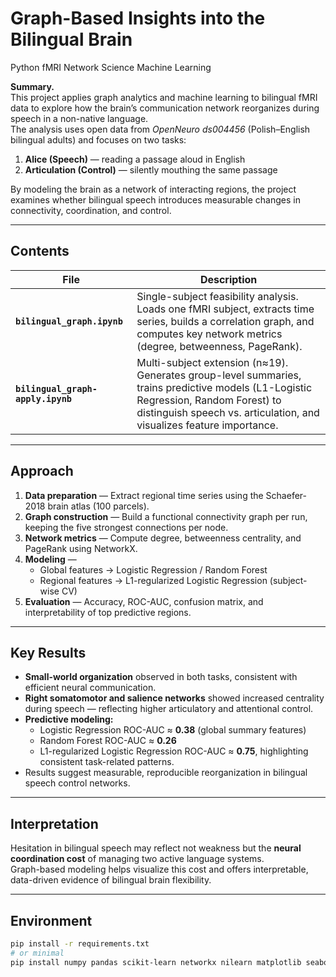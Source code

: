 # Graph-Based Insights into the Bilingual Brain

<div class="badges">
  <span class="badge">Python</span>
  <span class="badge">fMRI</span>
  <span class="badge">Network Science</span>
  <span class="badge alt">Machine Learning</span>
</div>

**Summary.**  
This project applies graph analytics and machine learning to bilingual fMRI data to explore how the brain’s communication network reorganizes during speech in a non-native language.  
The analysis uses open data from *OpenNeuro ds004456* (Polish–English bilingual adults) and focuses on two tasks:
1. **Alice (Speech)** — reading a passage aloud in English  
2. **Articulation (Control)** — silently mouthing the same passage  

By modeling the brain as a network of interacting regions, the project examines whether bilingual speech introduces measurable changes in connectivity, coordination, and control.

---

##  Contents

| File | Description |
|------|--------------|
| **`bilingual_graph.ipynb`** | Single-subject feasibility analysis. Loads one fMRI subject, extracts time series, builds a correlation graph, and computes key network metrics (degree, betweenness, PageRank). |
| **`bilingual_graph-apply.ipynb`** | Multi-subject extension (n≈19). Generates group-level summaries, trains predictive models (L1-Logistic Regression, Random Forest) to distinguish speech vs. articulation, and visualizes feature importance. |

---

## Approach

1. **Data preparation** — Extract regional time series using the Schaefer-2018 brain atlas (100 parcels).  
2. **Graph construction** — Build a functional connectivity graph per run, keeping the five strongest connections per node.  
3. **Network metrics** — Compute degree, betweenness centrality, and PageRank using NetworkX.  
4. **Modeling** —  
   - Global features → Logistic Regression / Random Forest  
   - Regional features → L1-regularized Logistic Regression (subject-wise CV)  
5. **Evaluation** — Accuracy, ROC-AUC, confusion matrix, and interpretability of top predictive regions.

---

## Key Results

- **Small-world organization** observed in both tasks, consistent with efficient neural communication.  
- **Right somatomotor and salience networks** showed increased centrality during speech — reflecting higher articulatory and attentional control.  
- **Predictive modeling:**  
  - Logistic Regression ROC-AUC ≈ **0.38** (global summary features)  
  - Random Forest ROC-AUC ≈ **0.26**  
  - L1-regularized Logistic Regression ROC-AUC ≈ **0.75**, highlighting consistent task-related patterns.  
- Results suggest measurable, reproducible reorganization in bilingual speech control networks.

---

## Interpretation

Hesitation in bilingual speech may reflect not weakness but the **neural coordination cost** of managing two active language systems.  
Graph-based modeling helps visualize this cost and offers interpretable, data-driven evidence of bilingual brain flexibility.

---

## Environment

```bash
pip install -r requirements.txt
# or minimal
pip install numpy pandas scikit-learn networkx nilearn matplotlib seaborn
